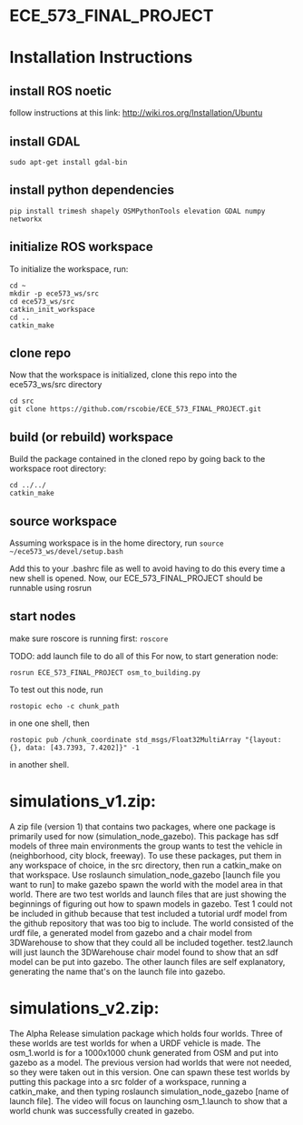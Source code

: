 # ECE_573_FINAL_PROJECT

# Installation Instructions

## install ROS noetic

follow instructions at this link: http://wiki.ros.org/Installation/Ubuntu

## install GDAL
`sudo apt-get install gdal-bin`

## install python dependencies
`pip install trimesh shapely OSMPythonTools elevation GDAL numpy networkx`

## initialize ROS workspace
To initialize the workspace, run: 

```
cd ~
mkdir -p ece573_ws/src
cd ece573_ws/src
catkin_init_workspace
cd ..
catkin_make
```

## clone repo

Now that the workspace is initialized, clone this repo into the ece573_ws/src directory

```
cd src
git clone https://github.com/rscobie/ECE_573_FINAL_PROJECT.git
```

## build (or rebuild) workspace

Build the package contained in the cloned repo by going back to the workspace root directory:
```
cd ../../
catkin_make
```

## source workspace

Assuming workspace is in the home directory, run
`source ~/ece573_ws/devel/setup.bash`

Add this to your .bashrc file as well to avoid having to do this every time
a new shell is opened. Now, our ECE_573_FINAL_PROJECT should be runnable using rosrun

## start nodes

make sure roscore is running first:
`roscore`

TODO: add launch file to do all of this
For now, to start generation node:

`rosrun ECE_573_FINAL_PROJECT osm_to_building.py`

To test out this node, run

`rostopic echo -c chunk_path`

in one one shell, then

`rostopic pub /chunk_coordinate std_msgs/Float32MultiArray "{layout: {}, data: [43.7393, 7.4202]}" -1`

in another shell.


# simulations_v1.zip:
A zip file (version 1) that contains two packages, where one package is primarily used for now (simulation_node_gazebo). This package has sdf models of three main environments the group wants to test the vehicle in (neighborhood, city block, freeway). To use these packages, put them in any workspace of choice, in the src directory, then run a catkin_make on that workspace. Use roslaunch simulation_node_gazebo [launch file you want to run] to make gazebo spawn the world with the model area in that world. There are two test worlds and launch files that are just showing the beginnings of figuring out how to spawn models in gazebo. Test 1 could not be included in github because that test included a tutorial urdf model from the github repository that was too big to include. The world consisted of the urdf file, a generated model from gazebo and a chair model from 3DWarehouse to show that they could all be included together. test2.launch will just launch the 3DWarehouse chair model found to show that an sdf model can be put into gazebo. The other launch files are self explanatory, generating the name that's on the launch file into gazebo.

# simulations_v2.zip:
The Alpha Release simulation package which holds four worlds. Three of these worlds are test worlds for when a URDF vehicle is made. The osm_1.world is for a 1000x1000 chunk generated from OSM and put into gazebo as a model. The previous version had worlds that were not needed, so they were taken out in this version. One can spawn these test worlds by putting this package into a src folder of a workspace, running a catkin_make, and then typing roslaunch simulation_node_gazebo [name of launch file]. The video will focus on launching osm_1.launch to show that a world chunk was successfully created in gazebo. 
